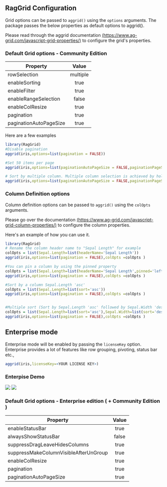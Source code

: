 ## RagGrid Configuration

Grid options can be passed to ```aggrid()``` using the ```options``` arguments. The package passes the below properties as default options to aggrid(). 

Please read through the aggrid documentation [(https://www.ag-grid.com/javascript-grid-properties/)](https://www.ag-grid.com/javascript-grid-properties/) to configure the grid's properties.

### Default Grid options - Community Edition

| Property        | Value           |
| ------------- |:-------------:|
| rowSelection      | multiple |
| enableSorting      | true      |
| enableFilter | true      |
| enableRangeSelection | false      |
| enableColResize | true      |
| pagination | true      |
| paginationAutoPageSize | true   |

Here are a few examples
```r
library(RagGrid)
#Disable pagination
aggrid(iris,options=list(pagination = FALSE))

#Set 50 items per page
aggrid(iris,options=list(paginationAutoPageSize = FALSE,paginationPageSize=50))

# Sort by multiple column. Multiple column selection is achieved by holding down Control and selecting multiple columns.
aggrid(iris,options=list(paginationAutoPageSize = FALSE,paginationPageSize=50,multiSortKey='ctrl'))
```

### Column Definition options
Column definition options can be passed to ```aggrid()``` using the ```colOpts``` arguments. 

Please go over the documentation [(https://www.ag-grid.com/javascript-grid-column-properties/)](https://www.ag-grid.com/javascript-grid-column-properties/)  to configure the column properties.

Here's an example of how you can use it.

```r
library(RagGrid)
# Rename the column header name to "Sepal Length" for example
colOpts = list(Sepal.Length=list(headerName='Sepal Length'))
aggrid(iris,options=list(pagination = FALSE),colOpts =colOpts )

#You can pin a column by using the pinned property
colOpts = list(Sepal.Length=list(headerName='Sepal Length',pinned='left'))
aggrid(iris,options=list(pagination = FALSE),colOpts =colOpts )

#Sort by a column Sepal.Length 'asc'
colOpts = list(Sepal.Length=list(sort='asc'))
aggrid(iris,options=list(pagination = FALSE),colOpts =colOpts )


#Multiple sort (Sort by Sepal.Length 'asc' followed by Sepal.Width 'desc' )
colOpts = list(Sepal.Length=list(sort='asc'),Sepal.Width=list(sort='desc'))
aggrid(iris,options=list(pagination = FALSE),colOpts =colOpts )
```

## Enterprise mode

Enterprise mode will be enabled by passing the ```licenseKey``` option. Enterprise provides a lot of features like row grouping, pivoting, status bar etc.,

```r
aggrid(iris,licenseKey=<YOUR LICENSE KEY>)
```

### Enterpise Demo
![](assets/enterprise-options.gif)
![](/assets/enterprise-options.gif)


### Default Grid options - Enterprise edition ( + Community Edition )

| Property        | Value           |
| ------------- |:-------------:|
| enableStatusBar    | true |
| alwaysShowStatusBar      | false      |
| suppressDragLeaveHidesColumns | true      |
| suppressMakeColumnVisibleAfterUnGroup | true      |
| enableColResize | true      |
| pagination | true      |
| paginationAutoPageSize | true      |